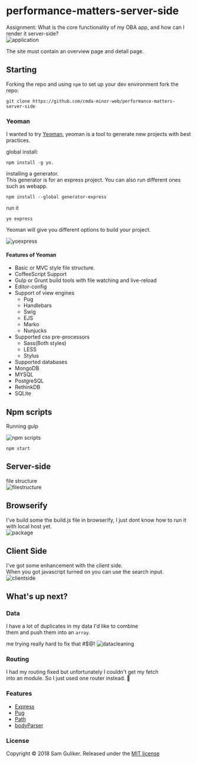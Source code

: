 # performance-matters-server-side
Assignment: What is the core functionality of my OBA app, and how can I render it server-side?  
![application](images/app.png)

The site must contain an overview page and detail page.

## Starting
Forking the repo and using `npm` to set up your dev environment
fork the repo:

```
git clone https://github.com/cmda-minor-web/performance-matters-server-side
```

### Yeoman
I wanted to try [Yeoman](http://yeoman.io/), yeoman is a tool to generate new projects with best practices.

global install:
```
npm install -g yo.
```

installing a generator.  
This generator is for an express project. You can also run different  ones such as webapp.
```
npm install --global generator-express
```
run it
```
yo express
```

Yeoman will give you different options to build your project.

![yoexpress](images/yoexpress.png)

#### Features of Yeoman
* Basic or MVC style file structure.
* CoffeeScript Support
* Gulp or Grunt build tools with file watching and live-reload
* Editor-config
* Support of view engines
  - Pug
  - Handlebars
  - Swig
  - EJS
  - Marko
  - Nunjucks
* Supported css pre-processors
  - Sass(Both styles)
  - LESS
  - Stylus
* Supported databases
* MongoDB
* MYSQL
* PostgreSQL
* RethinkDB
* SQLite

## Npm scripts
Running gulp

![npm scripts](images/npmstart.png)

```
npm start
```

## Server-side
file structure  
![filestructure](images/filestructure.png)

## Browserify
I've build some the build.js file in browserify, I just dont know
how to run it with local host yet.  
![package](images/packagejson.png)

## Client Side
I've got some enhancement with the client side.  
When you got javascript turned on you can use the search input.  
![clientside](images/clientside.png)

## What's up next?
### Data
I have a lot of duplicates in my data I'd like to combine  
them and push them into an `array`.

me trying really hard to fix that #$@!
![datacleaning](images/datacleaning.png)

### Routing
I had my routing fixed but unfortunately I couldn't get my fetch  
into an module. So I just used one router instead. :eyes:

### Features
* [Express](https://expressjs.com/)
* [Pug](https://pugjs.org/api/getting-started.html)
* [Path](https://nodejs.org/api/path.html)
* [bodyParser](https://github.com/expressjs/body-parser)

### License
Copyright © 2018 Sam Guliker. Released under the [MIT license](https://opensource.org/licenses/MIT)
